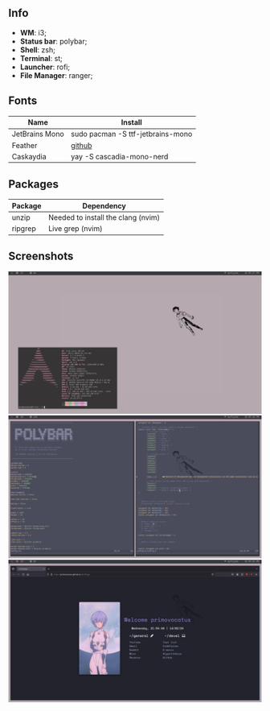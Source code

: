 ## Info
- **WM**: i3;
- **Status bar**: polybar;
- **Shell**: zsh;
- **Terminal**: st;
- **Launcher**: rofi;
- **File Manager**: ranger;
## Fonts
| **Name** | **Install** |
| ---- | ---- |
| JetBrains Mono | sudo pacman -S ttf-jetbrains-mono |
| Feather | [github](https://github.com/adi1090x/polybar-themes/blob/master/fonts/feather.ttf) |
| Caskaydia | yay -S cascadia-mono-nerd |
## Packages
| **Package** | **Dependency** |
| ---- | ---- |
| unzip | Needed to install the clang (nvim) |
| ripgrep | Live grep (nvim) |
## Screenshots
![screen](/img/screen1.png)
![screen](/img/screen2.png)
![screen](/img/screen3.png)
